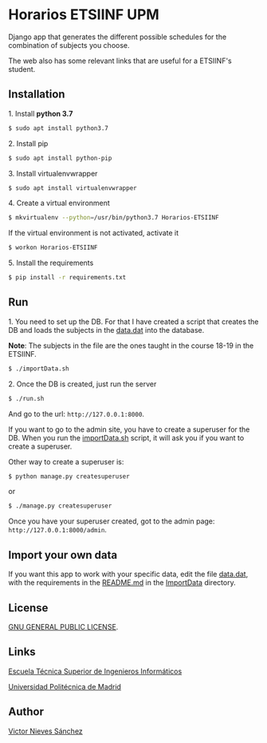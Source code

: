 # Horarios ETSIINF UPM
Django app that generates the different possible schedules for the combination of subjects you choose.

The web also has some relevant links that are useful for a ETSIINF's student. 

## Installation
1\. Install **python 3.7** 
```bash
$ sudo apt install python3.7
```
2\. Install pip
```bash
$ sudo apt install python-pip
```
3\. Install virtualenvwrapper
```bash
$ sudo apt install virtualenvwrapper
```
4\. Create a virtual environment
```bash
$ mkvirtualenv --python=/usr/bin/python3.7 Horarios-ETSIINF
```
If the virtual environment is not activated, activate it
```bash
$ workon Horarios-ETSIINF
```
5\. Install the requirements
```bash
$ pip install -r requirements.txt
```
## Run
1\. You need to set up the DB. For that I have created a script that creates the DB and loads the subjects in the [data.dat](/ImportData/data.dat) into the database.

**Note**: The subjects in the file are the ones taught in the course 18-19 in the ETSIINF.
```bash
$ ./importData.sh
```
2\. Once the DB is created, just run the server
```bash
$ ./run.sh
```
And go to the url: `http://127.0.0.1:8000`.

If you want to go to the admin site, you have to create a superuser for the DB. When you run the [importData.sh](/importData.sh) script, it will ask you if you want to create a superuser.

Other way to create a superuser is:
```bash
$ python manage.py createsuperuser
```
or
```bash
$ ./manage.py createsuperuser
```
Once you have your superuser created, got to the admin page: `http://127.0.0.1:8000/admin`.
## Import your own data
If you want this app to work with your specific data, edit the file [data.dat](/ImportData/data.dat), with the requirements in the [README.md](/ImportData/README.md) in the [ImportData](/ImportData) directory.
## License
[GNU GENERAL PUBLIC LICENSE](/LICENSE).
## Links
[Escuela Técnica Superior de Ingenieros Informáticos](http://www.etsiinf.upm.es/)

[Universidad Politécnica de Madrid](http://www.upm.es/)

## Author
[Victor Nieves Sánchez](https://twitter.com/VictorNS69)